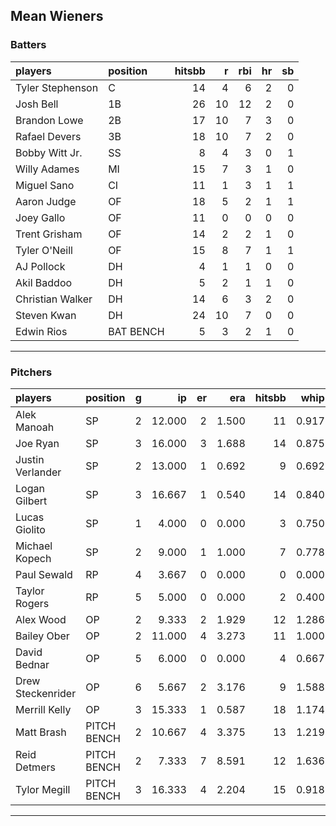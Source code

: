 ## Mean Wieners

### Batters

 
|players          |position  | hitsbb|  r| rbi| hr| sb| 
|:----------------|:---------|------:|--:|---:|--:|--:| 
|Tyler Stephenson |C         |     14|  4|   6|  2|  0| 
|Josh Bell        |1B        |     26| 10|  12|  2|  0| 
|Brandon Lowe     |2B        |     17| 10|   7|  3|  0| 
|Rafael Devers    |3B        |     18| 10|   7|  2|  0| 
|Bobby Witt Jr.   |SS        |      8|  4|   3|  0|  1| 
|Willy Adames     |MI        |     15|  7|   3|  1|  0| 
|Miguel Sano      |CI        |     11|  1|   3|  1|  1| 
|Aaron Judge      |OF        |     18|  5|   2|  1|  1| 
|Joey Gallo       |OF        |     11|  0|   0|  0|  0| 
|Trent Grisham    |OF        |     14|  2|   2|  1|  0| 
|Tyler O'Neill    |OF        |     15|  8|   7|  1|  1| 
|AJ Pollock       |DH        |      4|  1|   1|  0|  0| 
|Akil Baddoo      |DH        |      5|  2|   1|  1|  0| 
|Christian Walker |DH        |     14|  6|   3|  2|  0| 
|Steven Kwan      |DH        |     24| 10|   7|  0|  0| 
|Edwin Rios       |BAT BENCH |      5|  3|   2|  1|  0| 

* * *

### Pitchers

 
|players           |position    |  g|     ip| er|   era| hitsbb|  whip| so|  w| sv| 
|:-----------------|:-----------|--:|------:|--:|-----:|------:|-----:|--:|--:|--:| 
|Alek Manoah       |SP          |  2| 12.000|  2| 1.500|     11| 0.917| 13|  2|  0| 
|Joe Ryan          |SP          |  3| 16.000|  3| 1.688|     14| 0.875| 16|  2|  0| 
|Justin Verlander  |SP          |  2| 13.000|  1| 0.692|      9| 0.692| 15|  1|  0| 
|Logan Gilbert     |SP          |  3| 16.667|  1| 0.540|     14| 0.840| 15|  2|  0| 
|Lucas Giolito     |SP          |  1|  4.000|  0| 0.000|      3| 0.750|  6|  0|  0| 
|Michael Kopech    |SP          |  2|  9.000|  1| 1.000|      7| 0.778|  8|  0|  0| 
|Paul Sewald       |RP          |  4|  3.667|  0| 0.000|      0| 0.000|  3|  0|  0| 
|Taylor Rogers     |RP          |  5|  5.000|  0| 0.000|      2| 0.400|  5|  0|  5| 
|Alex Wood         |OP          |  2|  9.333|  2| 1.929|     12| 1.286| 11|  1|  0| 
|Bailey Ober       |OP          |  2| 11.000|  4| 3.273|     11| 1.000|  7|  1|  0| 
|David Bednar      |OP          |  5|  6.000|  0| 0.000|      4| 0.667|  6|  0|  1| 
|Drew Steckenrider |OP          |  6|  5.667|  2| 3.176|      9| 1.588|  3|  0|  1| 
|Merrill Kelly     |OP          |  3| 15.333|  1| 0.587|     18| 1.174| 18|  1|  0| 
|Matt Brash        |PITCH BENCH |  2| 10.667|  4| 3.375|     13| 1.219| 11|  1|  0| 
|Reid Detmers      |PITCH BENCH |  2|  7.333|  7| 8.591|     12| 1.636|  8|  0|  0| 
|Tylor Megill      |PITCH BENCH |  3| 16.333|  4| 2.204|     15| 0.918| 15|  2|  0| 


* * *


